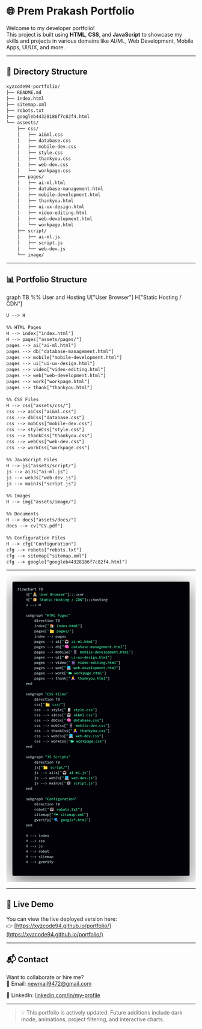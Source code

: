 # 🌐 Prem Prakash Portfolio

Welcome to my developer portfolio!  
This project is built using **HTML**, **CSS**, and **JavaScript** to showcase my skills and projects in various domains like AI/ML, Web Development, Mobile Apps, UI/UX, and more.

---

## 📁 Directory Structure

```
xyzcode94-portfolio/
├── README.md
├── index.html
├── sitemap.xml
├── robots.txt
├── googleb44328186f7c82f4.html
└── assests/
    ├── css/
    │   ├── ai&ml.css
    │   ├── database.css
    │   ├── mobile-dev.css
    │   ├── style.css
    │   ├── thankyou.css
    │   ├── web-dev.css
    │   └── workpage.css
    ├── pages/
    │   ├── ai-ml.html
    │   ├── database-management.html
    │   ├── mobile-development.html
    │   ├── thankyou.html
    │   ├── ui-ux-design.html
    │   ├── video-editing.html
    │   ├── web-development.html
    │   └── workpage.html
    ├── script/
    │   ├── ai-ml.js
    │   ├── script.js
    │   └── web-dev.js
    └── image/
```

---

## 📊 Portfolio Structure

graph TB
    %% User and Hosting
    U["User Browser"]
    H["Static Hosting / CDN"]

    U --> H

    %% HTML Pages
    H --> index["index.html"]
    H --> pages["assets/pages/"]
    pages --> ai["ai-ml.html"]
    pages --> db["database-management.html"]
    pages --> mobile["mobile-development.html"]
    pages --> ui["ui-ux-design.html"]
    pages --> video["video-editing.html"]
    pages --> web["web-development.html"]
    pages --> work["workpage.html"]
    pages --> thank["thankyou.html"]

    %% CSS Files
    H --> css["assets/css/"]
    css --> aiCss["ai&ml.css"]
    css --> dbCss["database.css"]
    css --> mobCss["mobile-dev.css"]
    css --> styleCss["style.css"]
    css --> thankCss["thankyou.css"]
    css --> webCss["web-dev.css"]
    css --> workCss["workpage.css"]

    %% JavaScript Files
    H --> js["assets/script/"]
    js --> aiJs["ai-ml.js"]
    js --> webJs["web-dev.js"]
    js --> mainJs["script.js"]

    %% Images
    H --> img["assets/image/"]

    %% Documents
    H --> docs["assets/docs/"]
    docs --> cv["CV.pdf"]

    %% Configuration Files
    H --> cfg["Configuration"]
    cfg --> robots["robots.txt"]
    cfg --> sitemap["sitemap.xml"]
    cfg --> google["googleb44328186f7c82f4.html"]


---

![code](https://raw.githubusercontent.com/xyzcode94/portfolio/main/figure.png)

---

## 🔗 Live Demo

You can view the live deployed version here:  
👉 [https://xyzcode94.github.io/portfolio/](https://xyzcode94.github.io/portfolio/)

---

## 📬 Contact

Want to collaborate or hire me?  
📧 Email: newmail9472@gmail.com

🔗 LinkedIn: [linkedin.com/in/my-profile](https://linkedin.com/in/prem-prakash-2bb94b358)

---

> 💡 This portfolio is actively updated. Future additions include dark mode, animations, project filtering, and interactive charts.
